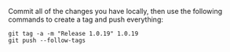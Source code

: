 Commit all of the changes you have locally, then use the following commands to create a tag and push everything:

```
git tag -a -m "Release 1.0.19" 1.0.19
git push --follow-tags
```
